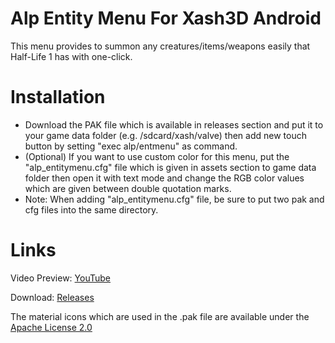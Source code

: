 # Alp Entity Menu For Xash3D Android
This menu provides to summon any creatures/items/weapons easily that Half-Life 1 has with one-click.

# Installation
- Download the PAK file which is available in releases section and put it to your game data folder (e.g. /sdcard/xash/valve) then add new touch button by setting "exec alp/entmenu" as command.
- (Optional) If you want to use custom color for this menu, put the "alp_entitymenu.cfg" file which is given in assets section to game data folder then open it with text mode and change the RGB color values which are given between double quotation marks.
- Note: When adding "alp_entitymenu.cfg" file, be sure to put two pak and cfg files into the same directory.
# Links

Video Preview: [YouTube](https://youtu.be/xoOuB6kJx6I)

Download: [Releases](https://github.com/Alprnn357/alp-entity-menu/releases)

The material icons which are used in the .pak file are available under the [Apache License 2.0](https://github.com/Alprnn357/alp-entity-menu/blob/main/LICENSE.md)
